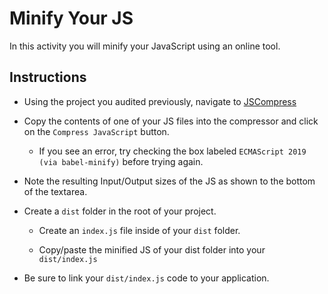 # Minify Your JS

In this activity you will minify your JavaScript using an online tool.

## Instructions

- Using the project you audited previously, navigate to [JSCompress](https://jscompress.com/)

- Copy the contents of one of your JS files into the compressor and click on the `Compress JavaScript` button.

  - If you see an error, try checking the box labeled `ECMAScript 2019 (via babel-minify)` before trying again.

- Note the resulting Input/Output sizes of the JS as shown to the bottom of the textarea.

- Create a `dist` folder in the root of your project.

  - Create an `index.js` file inside of your `dist` folder.

  - Copy/paste the minified JS of your dist folder into your `dist/index.js`

- Be sure to link your `dist/index.js` code to your application.
